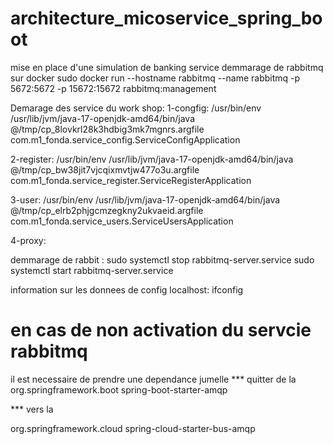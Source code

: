 # architecture_micoservice_spring_boot
mise en place d'une simulation de banking service 
demmarage de rabbitmq sur docker
  sudo docker run --hostname rabbitmq --name rabbitmq -p 5672:5672 -p 15672:15672 rabbitmq:management

Demarage des service du work shop:
1-congfig:
/usr/bin/env /usr/lib/jvm/java-17-openjdk-amd64/bin/java @/tmp/cp_8lovkrl28k3hdbig3mk7mgnrs.argfile com.m1_fonda.service_config.ServiceConfigApplication 

2-register:
 /usr/bin/env /usr/lib/jvm/java-17-openjdk-amd64/bin/java @/tmp/cp_bw38jit7vjcqixmvtjw477o3u.argfile com.m1_fonda.service_register.ServiceRegisterApplication 

3-user:
 /usr/bin/env /usr/lib/jvm/java-17-openjdk-amd64/bin/java @/tmp/cp_elrb2phjgcmzegkny2ukvaeid.argfile com.m1_fonda.service_users.ServiceUsersApplication 

4-proxy:

demmarage de rabbit :
sudo systemctl stop rabbitmq-server.service 
sudo systemctl start rabbitmq-server.service 

information sur les donnees de config localhost:
ifconfig

# en cas de non activation du servcie rabbitmq
il est necessaire de prendre une dependance jumelle
*** quitter de la 
 <dependency>
	<groupId>org.springframework.boot</groupId>
	<artifactId>spring-boot-starter-amqp</artifactId>
</dependency> 

 *** vers la 
 
<dependency>
	<groupId>org.springframework.cloud</groupId>
	<artifactId>spring-cloud-starter-bus-amqp</artifactId>
</dependency>
